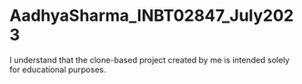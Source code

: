 # AadhyaSharma_INBT02847_July2023

I understand that the clone-based project created by me is intended solely for educational purposes.
